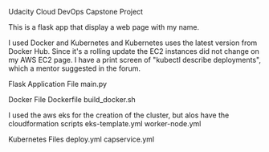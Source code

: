 Udacity Cloud DevOps Capstone Project

This is a flask app that display a web page with my name. 

I used Docker and Kubernetes and Kubernetes uses the latest version 
from Docker Hub. Since it's a rolling update the EC2 instances did not 
change on my AWS EC2 page. I have a print screen of "kubectl describe deployments", 
which a mentor suggested in the forum. 

Flask Application File 
main.py

Docker File
Dockerfile
build_docker.sh

I used the aws eks for the creation of the cluster, but alos have the cloudformation scripts
eks-template.yml
worker-node.yml

Kubernetes Files
deploy.yml 
capservice.yml





